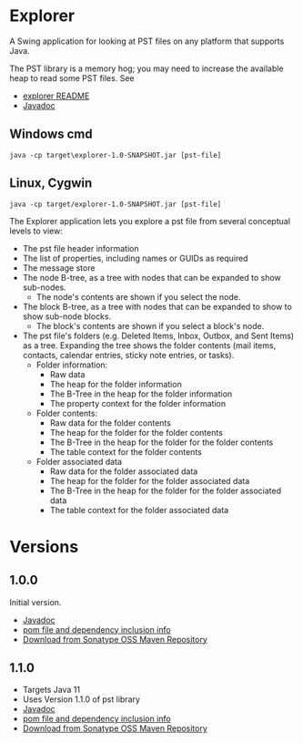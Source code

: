 # Explorer
A Swing application for looking at PST files on any platform that supports Java.

The PST library is a memory hog; you may need to increase the available heap to read some PST files.
See
* [explorer README](explorer/README.md)
* [Javadoc](https://javadoc.io/doc/io.github.jmcleodfoss/explorer)

## Windows cmd
    java -cp target\explorer-1.0-SNAPSHOT.jar [pst-file]

## Linux, Cygwin
    java -cp target/explorer-1.0-SNAPSHOT.jar [pst-file]

The Explorer application lets you explore a pst file from several conceptual levels to view:
* The pst file header information
* The list of properties, including names or GUIDs as required
* The message store
* The node B-tree, as a tree with nodes that can be expanded to show sub-nodes.
  * The node's contents are shown if you select the node.
* The block B-tree, as a tree with nodes that can be expanded to show to show sub-node blocks.
  * The block's contents are shown if you select a block's node.
* The pst file's folders (e.g. Deleted Items, Inbox, Outbox, and Sent Items) as a tree. Expanding the tree shows the folder contents (mail items, contacts, calendar entries, sticky note entries, or tasks).
    * Folder information:
      * Raw data
      * The heap for the folder information
      * The B-Tree in the heap for the folder information
      * The property context for the folder information
    * Folder contents:
      * Raw data for the folder contents
      * The heap for the folder for the folder contents
      * The B-Tree in the heap for the folder for the folder contents
      * The table context for the folder contents
    * Folder associated data
      * Raw data for the folder associated data
      * The heap for the folder for the folder associated data
      * The B-Tree in the heap for the folder for the folder associated data
      * The table context for the folder associated data

# Versions
## 1.0.0
Initial version.
* [Javadoc](https://javadoc.io/doc/io.github.jmcleodfoss/explorer/1.0.0/index.html)
* [pom file and dependency inclusion info](https://search.maven.org/artifact/io.github.jmcleodfoss/explorer/1.0.0/pom)
* [Download from Sonatype OSS Maven Repository](https://repo1.maven.org/maven2/io/github/jmcleodfoss/explorer/1.0.0/)

## 1.1.0
* Targets Java 11
* Uses Version 1.1.0 of pst library
* [Javadoc](https://javadoc.io/doc/io.github.jmcleodfoss/explorer/1.1.0/index.html)
* [pom file and dependency inclusion info](https://search.maven.org/artifact/io.github.jmcleodfoss/explorer/1.1.0/pom)
* [Download from Sonatype OSS Maven Repository](https://repo1.maven.org/maven2/io/github/jmcleodfoss/explorer/1.1.0/)
